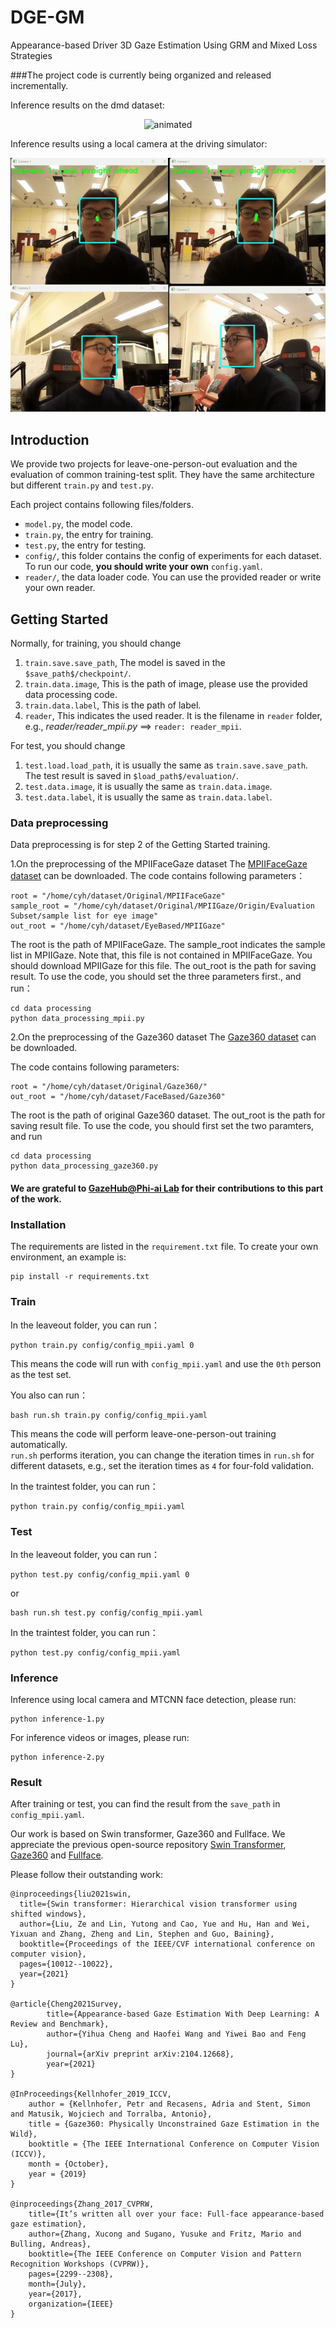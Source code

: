 # DGE-GM
Appearance-based Driver 3D Gaze Estimation Using GRM and Mixed Loss Strategies

###The project code is currently being organized and released incrementally.


Inference results on the dmd dataset:
<p align="center">
  <img src="inference/inference results on dmd dataset.gif" alt="animated" />
</p>
Inference results using a local camera at the driving simulator:
<p align="center">
  <img src="inference/inference results on driving simulator.gif" alt="animated" />
</p>


## Introduction
We provide two projects for leave-one-person-out evaluation and the evaluation of common training-test split.
They have the same architecture but different `train.py` and `test.py`.

Each project contains following files/folders.
- `model.py`, the model code.
- `train.py`, the entry for training.
- `test.py`, the entry for testing.
- `config/`, this folder contains the config of experiments for each dataset. To run our code, **you should write your own** `config.yaml`. 
- `reader/`, the data loader code. You can use the provided reader or write your own reader.

## Getting Started


Normally, for training, you should change 
1. `train.save.save_path`, The model is saved in the `$save_path$/checkpoint/`.
2. `train.data.image`, This is the path of image, please use the provided data processing code.
3. `train.data.label`, This is the path of label.
4. `reader`, This indicates the used reader. It is the filename in `reader` folder, e.g., *reader/reader_mpii.py* ==> `reader: reader_mpii`.

For test, you should change 
1. `test.load.load_path`, it is usually the same as `train.save.save_path`. The test result is saved in `$load_path$/evaluation/`.
2. `test.data.image`, it is usually the same as `train.data.image`.
3. `test.data.label`, it is usually the same as `train.data.label`.

### Data preprocessing
Data preprocessing is for step 2 of the Getting Started training.

1.On the preprocessing of the MPIIFaceGaze dataset
The [MPIIFaceGaze dataset](https://www.mpi-inf.mpg.de/departments/computer-vision-and-machine-learning/research/gaze-based-human-computer-interaction/its-written-all-over-your-face-full-face-appearance-based-gaze-estimation) can be downloaded.
The code contains following parameters：
```
root = "/home/cyh/dataset/Original/MPIIFaceGaze"
sample_root = "/home/cyh/dataset/Original/MPIIGaze/Origin/Evaluation Subset/sample list for eye image"
out_root = "/home/cyh/dataset/EyeBased/MPIIGaze"
```
The root is the path of MPIIFaceGaze.
The sample_root indicates the sample list in MPIIGaze. Note that, this file is not contained in MPIIFaceGaze. You should download MPIIGaze for this file.
The out_root is the path for saving result.
To use the code, you should set the three parameters first., and run：
```
cd data processing
python data_processing_mpii.py
```

2.On the preprocessing of the Gaze360 dataset
The [Gaze360 dataset](https://orion.hyper.ai/tracker/download?torrent=20170) can be downloaded.

The code contains following parameters:
```
root = "/home/cyh/dataset/Original/Gaze360/"
out_root = "/home/cyh/dataset/FaceBased/Gaze360"
```
The root is the path of original Gaze360 dataset.
The out_root is the path for saving result file.
To use the code, you should first set the two paramters, and run
```
cd data processing
python data_processing_gaze360.py
```



#### We are grateful to  [GazeHub@Phi-ai Lab](https://phi-ai.buaa.edu.cn/Gazehub/)  for their contributions to this part of the work.

### Installation

The requirements are listed in the `requirement.txt` file. To create your own environment, an example is:
```
pip install -r requirements.txt
```
### Train

In the leaveout folder, you can run：
```
python train.py config/config_mpii.yaml 0
```
This means the code will run with `config_mpii.yaml` and use the `0th` person as the test set.

You also can run：
```
bash run.sh train.py config/config_mpii.yaml
```
This means the code will perform leave-one-person-out training automatically.   
`run.sh` performs iteration, you can change the iteration times in `run.sh` for different datasets, e.g., set the iteration times as `4` for four-fold validation.

In the traintest folder, you can run：
```
python train.py config/config_mpii.yaml
```

### Test
In the leaveout folder, you can run：
```
python test.py config/config_mpii.yaml 0
```
or
```
bash run.sh test.py config/config_mpii.yaml
```

In the traintest folder, you can run：
```
python test.py config/config_mpii.yaml
```
### Inference
Inference using local camera and MTCNN face detection, please run:
```
python inference-1.py
```
For inference videos or images, please run:
```
python inference-2.py
```


### Result
After training or test, you can find the result from the `save_path` in `config_mpii.yaml`. 

Our work is based on Swin transformer, Gaze360 and Fullface.  We appreciate the previous open-source repository [Swin Transformer](https://github.com/microsoft/Swin-Transformer), [Gaze360](https://github.com/yihuacheng/Gaze360) and [Fullface](https://github.com/yihuacheng/Full-face).

Please follow their outstanding work:

```
@inproceedings{liu2021swin,
  title={Swin transformer: Hierarchical vision transformer using shifted windows},
  author={Liu, Ze and Lin, Yutong and Cao, Yue and Hu, Han and Wei, Yixuan and Zhang, Zheng and Lin, Stephen and Guo, Baining},
  booktitle={Proceedings of the IEEE/CVF international conference on computer vision},
  pages={10012--10022},
  year={2021}
}

@article{Cheng2021Survey,
        title={Appearance-based Gaze Estimation With Deep Learning: A Review and Benchmark},
        author={Yihua Cheng and Haofei Wang and Yiwei Bao and Feng Lu},
        journal={arXiv preprint arXiv:2104.12668},
        year={2021}
}

@InProceedings{Kellnhofer_2019_ICCV,
	author = {Kellnhofer, Petr and Recasens, Adria and Stent, Simon and Matusik, Wojciech and Torralba, Antonio},
	title = {Gaze360: Physically Unconstrained Gaze Estimation in the Wild},
	booktitle = {The IEEE International Conference on Computer Vision (ICCV)},
	month = {October},
	year = {2019}
}

@inproceedings{Zhang_2017_CVPRW,
	title={It’s written all over your face: Full-face appearance-based gaze estimation},
	author={Zhang, Xucong and Sugano, Yusuke and Fritz, Mario and Bulling, Andreas},
	booktitle={The IEEE Conference on Computer Vision and Pattern Recognition Workshops (CVPRW)},
	pages={2299--2308},
	month={July},
	year={2017},
	organization={IEEE}
}
```



